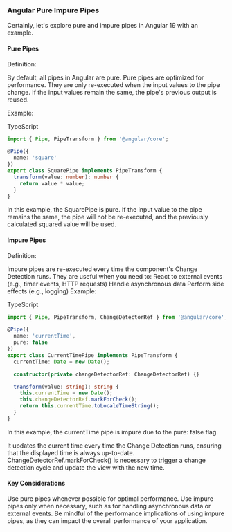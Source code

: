 ### Angular Pure Impure Pipes

Certainly, let's explore pure and impure pipes in Angular 19 with an example.

#### Pure Pipes

Definition:

By default, all pipes in Angular are pure.
Pure pipes are optimized for performance.
They are only re-executed when the input values to the pipe change.
If the input values remain the same, the pipe's previous output is reused.

Example:

TypeScript
```typescript
import { Pipe, PipeTransform } from '@angular/core';

@Pipe({
  name: 'square'
})
export class SquarePipe implements PipeTransform {
  transform(value: number): number {
    return value * value;
  }
}
```
In this example, the SquarePipe is pure. If the input value to the pipe remains the same, the pipe will not be re-executed, and the previously calculated squared value will be used.

#### Impure Pipes

Definition:

Impure pipes are re-executed every time the component's Change Detection runs.
They are useful when you need to:
React to external events (e.g., timer events, HTTP requests)
Handle asynchronous data
Perform side effects (e.g., logging)
Example:

TypeScript
```typescript
import { Pipe, PipeTransform, ChangeDetectorRef } from '@angular/core';

@Pipe({
  name: 'currentTime',
  pure: false 
})
export class CurrentTimePipe implements PipeTransform {
  currentTime: Date = new Date();

  constructor(private changeDetectorRef: ChangeDetectorRef) {}

  transform(value: string): string {
    this.currentTime = new Date();
    this.changeDetectorRef.markForCheck(); 
    return this.currentTime.toLocaleTimeString();
  }
}
```

In this example, the currentTime pipe is impure due to the pure: false flag.

It updates the current time every time the Change Detection runs, ensuring that the displayed time is always up-to-date.
ChangeDetectorRef.markForCheck() is necessary to trigger a change detection cycle and update the view with the new time.
#### Key Considerations

Use pure pipes whenever possible for optimal performance.
Use impure pipes only when necessary, such as for handling asynchronous data or external events.
Be mindful of the performance implications of using impure pipes, as they can impact the overall performance of your application.
